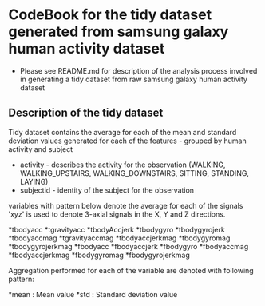 CodeBook for the tidy dataset generated from samsung galaxy human activity dataset
==================================================================================

* Please see README.md for description of the analysis process involved in generating a tidy dataset from raw samsung galaxy human activity dataset

## Description of the tidy dataset

Tidy dataset contains the average for each of the mean and standard deviation values generated for each of the features - grouped by human activity and subject

* activity - describes the activity for the observation (WALKING, WALKING_UPSTAIRS, WALKING_DOWNSTAIRS, SITTING, STANDING, LAYING)
* subjectid - identity of the subject for the observation

variables with pattern below denote the average for each of the signals 
'xyz' is used to denote 3-axial signals in the X, Y and Z directions.

*tbodyacc
*tgravityacc
*tbodyAccjerk
*tbodygyro
*tbodygyrojerk
*tbodyaccmag
*tgravityaccmag
*tbodyaccjerkmag
*tbodygyromag
*tbodygyrojerkmag
*fbodyacc
*fbodyaccjerk
*fbodygyro
*fbodyaccmag
*fbodyaccjerkmag
*fbodygyromag
*fbodygyrojerkmag

Aggregation performed for each of the variable are denoted with following pattern:

*mean : Mean value
*std : Standard deviation value


